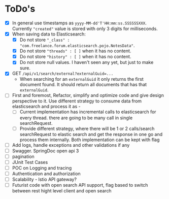 # ToDo's

- [x] In general use timestamps as `yyyy-MM-dd'T'HH:mm:ss.SSSSSSXXX`. Currently `"created"` value is stored with only 3 digits for milliseconds.
- [x] When saving data to Elasticsearch:
  - [x] Do not store `"_class" : "com.freelance.forum.elasticsearch.pojo.NotesData"`.
  - [x] Do not store `"threads" : [ ]` when it has no content.
  - [x] Do not store `"history" : [ ]` when it has no content.
  - [x] Do not store null values. I haven't seen any yet, but just to make sure.
- [x] GET `/api/v1/search/external?externalGuid=...`
  - When searching for an `externalGuid` it only returns the first document found. It should return all documents that has that `externalGuid`.
- [ ] First and foremost, Refactor, simplify and optimize code and give design perspective to it. Use different strategy to consume data from elasticsearch and process it as -
  - [ ] Current implementation has incremental calls to elasticsearch for every thread. there are going to be many call in single searchRequest.
  - [ ] Provide different strategy, where there will be 1 or 2 calls/search searchRequest to elastic search and get the response in one go and process them
    internally. Both implementation can be kept with flag
- [ ] Add logs, handle exceptions and other validations if any
- [ ] Swagger. SpringDoc open api 3
- [ ] pagination
- [ ] JUnit Test Cases
- [ ] POC on Logging and tracing
- [ ] Authentication and authorization
- [ ] Scalability - lstio API gateway?
- [ ] Futurist code with open search API support, flag based to switch between rest hight level client and open search